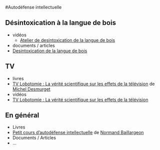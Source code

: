 #Autodéfense intellectuelle

## Désintoxication à la langue de bois
- vidéos
  - [Atelier de desintoxication de la langue de bois](https://www.youtube.com/watch?v=qYfx99MU3I8)
- documents / articles
 - [Desintoxication de la langue de bois](http://www.scoplepave.org/dictionnaire-de-la-langue-de-bois)

## TV
- livres
 - [TV Lobotomie : La vérité scientifique sur les effets de la télévision](http://www.amazon.fr/TV-Lobotomie-v%C3%A9rit%C3%A9-scientifique-t%C3%A9l%C3%A9vision/dp/2290038059/ref=la_B004MONCPA_1_2?s=books&ie=UTF8&qid=1434901699&sr=1-2) de [Michel Desmurget](http://www.wikiwand.com/fr/Michel_Desmurget)
 - vidéos
  - [TV Lobotomie : La vérité scientifique sur les effets de la télévision](http://youtu.be/NvMNf0Po1wY)

## En général
- Livres
 - [Petit cours d’autodéfense intellectuelle](http://www.luxediteur.com/autodefenseintellectuelle) de [Normand Baillargeon](http://www.wikiwand.com/fr/Normand_Baillargeon)
- Documents / Articles
 - ... 


